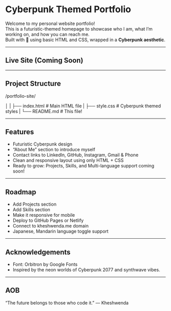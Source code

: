 # Cyberpunk Themed Portfolio

Welcome to my personal website portfolio!  
This is a futuristic-themed homepage to showcase who I am, what I’m working on, and how you can reach me.  
Built with 💜 using basic HTML and CSS, wrapped in a **Cyberpunk aesthetic**.

---

## Live Site (Coming Soon)

---

## Project Structure

/portfolio-site/

│
|
├── index.html # Main HTML file
|
├── style.css # Cyberpunk themed styles
|
└── README.md # This file!

---

## Features

- Futuristic Cyberpunk design
- “About Me” section to introduce myself
- Contact links to LinkedIn, GitHub, Instagram, Gmail & Phone
- Clean and responsive layout using only HTML + CSS
- Ready to grow: Projects, Skills, and Multi-language support coming soon!

---

## Roadmap
- Add Projects section
- Add Skills section
- Make it responsive for mobile
- Deploy to GitHub Pages or Netlify
- Connect to kheshwenda.me domain
- Japanese, Mandarin language toggle support

---

## Acknowledgements
- Font: Orbitron by Google Fonts
- Inspired by the neon worlds of Cyberpunk 2077 and synthwave vibes.

---

## AOB
“The future belongs to those who code it.” — Kheshwenda










